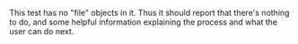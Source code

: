 This test has no "file" objects in it. Thus it should report that there's nothing to do, and some helpful information explaining the process and what the user can do next.
